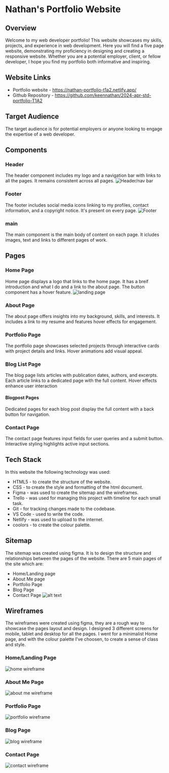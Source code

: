 # Nathan's Portfolio Website

## Overview 
Welcome to my web developer portfolio! This website showcases my skills, projects, and experience in web development. Here you will find a five page website, demonstrating my proficiency in designing and creating a responsive website.  Whether you are a potential employer, client, or fellow developer, I hope you find my portfolio both informative and inspiring.

## Website Links
* Portfolio website - https://nathan-portfolio-t1a2.netlify.app/
* Github Repository - https://github.com/keennathan/2024-apr-std-portfolio-T1A2

## Target Audience
The target audience is for potential employers or anyone looking to engage the expertise of a web developer.

## Components

### Header
The header component includes my logo and a navigation bar with links to all the pages. It remains consistent across all pages.
![Header/nav bar](docs/navbar.png)

### Footer
The footer includes social media icons linking to my profiles, contact information, and a copyright notice. It's present on every page.
![Footer](docs/footer.png)

### main
The main component is the main body of content on each page.  It icludes images, text and links to different pages of work.

## Pages

### Home Page
Home page displays a logo that links to the home page. It has a breif introduction and what I do and a link to the about page.  The button component has a hover feature.
![landing page](docs/home.png)

### About Page
The about page offers insights into my background, skills, and interests. It includes a link to my resume and features hover effects for engagement.


### Portfolio Page
The portfolio page showcases selected projects through interactive cards with project details and links. Hover animations add visual appeal.

### Blog List Page
The blog page lists articles with publication dates, authors, and excerpts. Each article links to a dedicated page with the full content. Hover effects enhance user interaction
#### Blogpost Pages
Dedicated pages for each blog post display the full content with a back button for navigation.

### Contact Page
The contact page features input fields for user queries and a submit button. Interactive styling highlights active input sections.

## Tech Stack
In this website the following technology was used:
* HTML5 - to create the structure of the website.
* CSS - to create the style and formatting of the html document.
* Figma - was used to create the sitemap and the wireframes.
* Trello - was used for managing this project with timeline for each small task.
* Git - for tracking changes made to the codebase.
* VS Code - used to write the code.
* Netlify - was used to upload to the internet.
* coolors - to create the colour palette.

## Sitemap
The sitemap was created using figma.  It is to design the structure and relationships between the pages of the website.  There are 5 main pages of the site which are:
* Home/Landing page
* About Me page
* Portfolio Page
* Blog Page
* Contact Page
![alt text](docs/sitemap.png)

## Wireframes
The wireframes were created using figma, they are a rough way to showcase the pages layout and design.  I designed 3 different screens for mobile, tablet and desktop for all the pages.  I went for a minimalist Home page, and with the colour palette I've choosen, to create a sense of class and style. 
### Home/Landing Page
![home wireframe](docs/index.png)
### About Me Page
![about me wireframe](docs/about.png)
### Portfolio Page
![portfolio wireframe](docs/portfolio.png)
### Blog Page
![blog wireframe](docs/blog.png)
### Contact Page
![contact wireframe](docs/contact.png)